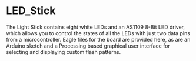 LED_Stick
=========

The Light Stick contains eight white LEDs and an AS1109 8-Bit LED driver, which allows you to control the states of all the LEDs with just two data pins from a microcontroller.  Eagle files for the board are provided here, as are an Arduino sketch and a Processing based graphical user interface for selecting and displaying custom flash patterns.   
